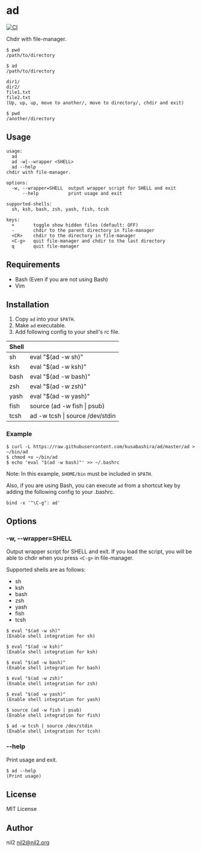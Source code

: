ad
==

[![CI](https://github.com/kusabashira/ad/actions/workflows/test.yml/badge.svg)](https://github.com/kusabashira/ad/actions/workflows/test.yml)

Chdir with file-manager.

```
$ pwd
/path/to/directory

$ ad
/path/to/directory

dir1/
dir2/
file1.txt
file2.txt
(Up, up, up, move to another/, move to directory/, chdir and exit)

$ pwd
/another/directory
```

Usage
-----

```
usage:
  ad
  ad -w|--wrapper <SHELL>
  ad --help
chdir with file-manager.

options:
  -w, --wrapper=SHELL  output wrapper script for SHELL and exit
      --help           print usage and exit

supported-shells:
  sh, ksh, bash, zsh, yash, fish, tcsh

keys:
  +       toggle show hidden files (default: OFF)
  -       chdir to the parent directory in file-manager
  <CR>    chdir to the directory in file-manager
  <C-g>   quit file-manager and chdir to the last directory
  q       quit file-manager
```

Requirements
------------

- Bash (Even if you are not using Bash)
- Vim

Installation
------------

1. Copy `ad` into your `$PATH`.
2. Make `ad` executable.
3. Add following config to your shell's rc file.

| Shell |                                 |
|-------|---------------------------------|
| sh    | eval "$(ad -w sh)"              |
| ksh   | eval "$(ad -w ksh)"             |
| bash  | eval "$(ad -w bash)"            |
| zsh   | eval "$(ad -w zsh)"             |
| yash  | eval "$(ad -w yash)"            |
| fish  | source (ad -w fish \| psub)     |
| tcsh  | ad -w tcsh \| source /dev/stdin |

### Example

```
$ curl -L https://raw.githubusercontent.com/kusabashira/ad/master/ad > ~/bin/ad
$ chmod +x ~/bin/ad
$ echo 'eval "$(ad -w bash)"' >> ~/.bashrc
```

Note: In this example, `$HOME/bin` must be included in `$PATH`.

Also, if you are using Bash, you can execute `ad` from a shortcut key by adding the following config to your .bashrc.

```
bind -x '"\C-g": ad'
```

Options
-------

### -w, --wrapper=SHELL

Output wrapper script for SHELL and exit.
If you load the script, you will be able to chdir when you press `<C-g>` in file-manager.

Supported shells are as follows:

- sh
- ksh
- bash
- zsh
- yash
- fish
- tcsh

```
$ eval "$(ad -w sh)"
(Enable shell integration for sh)

$ eval "$(ad -w ksh)"
(Enable shell integration for ksh)

$ eval "$(ad -w bash)"
(Enable shell integration for bash)

$ eval "$(ad -w zsh)"
(Enable shell integration for zsh)

$ eval "$(ad -w yash)"
(Enable shell integration for yash)

$ source (ad -w fish | psub)
(Enable shell integration for fish)

$ ad -w tcsh | source /dev/stdin
(Enable shell integration for tcsh)
```

### --help

Print usage and exit.

```
$ ad --help
(Print usage)
```

License
-------

MIT License

Author
------

nil2 <nil2@nil2.org>
